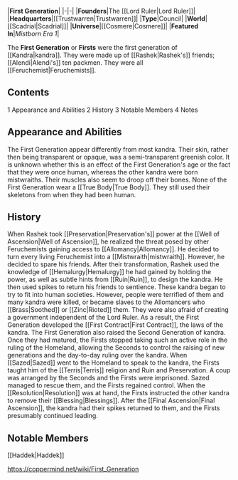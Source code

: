 |**First Generation**|
|-|-|
|**Founders**|The [[Lord Ruler\|Lord Ruler]]|
|**Headquarters**|[[Trustwarren\|Trustwarren]]|
|**Type**|Council|
|**World**|[[Scadrial\|Scadrial]]|
|**Universe**|[[Cosmere\|Cosmere]]|
|**Featured In**|*Mistborn Era 1*|

The **First Generation** or **Firsts** were the first generation of [[Kandra\|kandra]]. They were made up of [[Rashek\|Rashek's]] friends; [[Alendi\|Alendi's]] ten packmen. They were all [[Feruchemist\|Feruchemists]].

## Contents

1 Appearance and Abilities
2 History
3 Notable Members
4 Notes


## Appearance and Abilities
The First Generation appear differently from most kandra. Their skin, rather then being transparent or opaque, was a semi-transparent greenish color. It is unknown whether this is an effect of the First Generation's age or the fact that they were once human, whereas the other kandra were born mistwraiths. Their muscles also seem to droop off their bones.
None of the First Generation wear a [[True Body\|True Body]]. They still used their skeletons from when they had been human.

## History
When Rashek took [[Preservation\|Preservation's]] power at the [[Well of Ascension\|Well of Ascension]], he realized the threat posed by other Feruchemists gaining access to [[Allomancy\|Allomancy]]. He decided to turn every living Feruchemist into a [[Mistwraith\|mistwraith]]. However, he decided to spare his friends. After their transformation, Rashek used the knowledge of [[Hemalurgy\|Hemalurgy]] he had gained by holding the power, as well as subtle hints from [[Ruin\|Ruin]], to design the kandra. He then used spikes to return his friends to sentience.
These kandra began to try to fit into human societies. However, people were terrified of them and many kandra were killed, or became slaves to the Allomancers who [[Brass\|Soothed]] or [[Zinc\|Rioted]] them. They were also afraid of creating a government independent of the Lord Ruler. As a result, the First Generation developed the [[First Contract\|First Contract]], the laws of the kandra.
The First Generation also raised the Second Generation of kandra. Once they had matured, the Firsts stopped taking such an active role in the ruling of the Homeland, allowing the Seconds to control the raising of new generations and the day-to-day ruling over the kandra.
When [[Sazed\|Sazed]] went to the Homeland to speak to the kandra, the Firsts taught him of the [[Terris\|Terris]] religion and Ruin and Preservation. A coup was arranged by the Seconds and the Firsts were imprisoned. Sazed managed to rescue them, and the Firsts regained control. When the [[Resolution\|Resolution]] was at hand, the Firsts instructed the other kandra to remove their [[Blessing\|Blessings]]. After the [[Final Ascension\|Final Ascension]], the kandra had their spikes returned to them, and the Firsts presumably continued leading.

## Notable Members
[[Haddek\|Haddek]]


https://coppermind.net/wiki/First_Generation